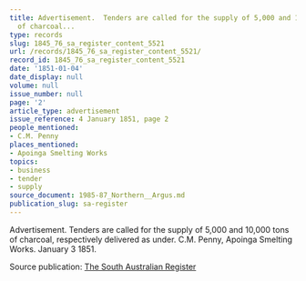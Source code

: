 ```yaml
---
title: Advertisement.  Tenders are called for the supply of 5,000 and 10,000 tons
  of charcoal...
type: records
slug: 1845_76_sa_register_content_5521
url: /records/1845_76_sa_register_content_5521/
record_id: 1845_76_sa_register_content_5521
date: '1851-01-04'
date_display: null
volume: null
issue_number: null
page: '2'
article_type: advertisement
issue_reference: 4 January 1851, page 2
people_mentioned:
- C.M. Penny
places_mentioned:
- Apoinga Smelting Works
topics:
- business
- tender
- supply
source_document: 1985-87_Northern__Argus.md
publication_slug: sa-register
---
```


Advertisement.  Tenders are called for the supply of 5,000 and 10,000 tons of charcoal, respectively delivered as under.  C.M. Penny, Apoinga Smelting Works.  January 3 1851.

Source publication: [The South Australian Register](/publications/sa-register/)
